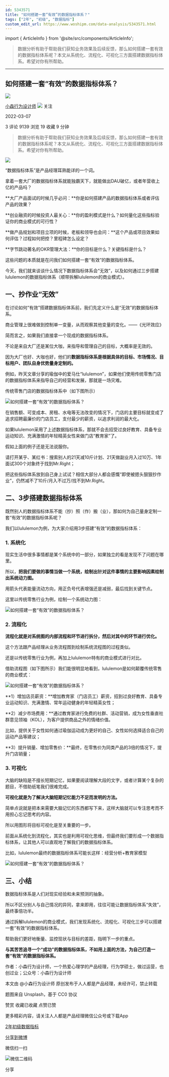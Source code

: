 ```yaml
---
id: 5343571
title: "如何搭建一套“有效”的数据指标体系？"
tags: ["2年", "初级", "数据指标"]
custom_edit_url: https://www.woshipm.com/data-analysis/5343571.html
---
```

import { ArticleInfo } from '@site/src/components/ArticleInfo';

<ArticleInfo
    author="小森行为设计师"
    authorLink="https://www.woshipm.com/u/646784"
    published="2022-03-07"
    views={9139}
    comments={3}
    collects={19}
/>

> 数据分析有助于帮助我们获知业务效果及后续反馈，那么如何搭建一套有效的数据指标体系呢？本文从系统化、流程化、可视化三方面搭建数据指标体系。希望对你有所帮助。

---

## 如何搭建一套“有效”的数据指标体系？

[![](https://image.woshipm.com/wp-files/2021/07/yb13zKfkgMGCBNUyEU9P.jpg!/both/72x72)](https://www.woshipm.com/u/646784)

[小森行为设计师](https://www.woshipm.com/u/646784) ![](https://static.woshipm.com/tag/1101_1@2x.png) 关注

2022-03-07

3 评论 9139 浏览 19 收藏 9 分钟

> 数据分析有助于帮助我们获知业务效果及后续反馈，那么如何搭建一套有效的数据指标体系呢？本文从系统化、流程化、可视化三方面搭建数据指标体系。希望对你有所帮助。

![](https://image.yunyingpai.com/wp/2022/03/xEZiWTudbB029LYy3lNT.png)

“数据指标体系”是产品经理耳熟能详的一个词。

拿着一套大厂的数据指标体系就能独霸天下，就能做出DAU破亿，或者年营收上亿的产品吗？

**大厂产品面试的时候几乎必问：**你是如何搭建产品的数据指标体系或者评估产品的效果？

**创业融资的时候投资人最关心：**你的盈利模式是什么？如何量化这些指标验证你的商业模式的可行性？

**做产品规划和项目立项的时候，老板和领导也会问：**这个产品或项目效果如何评估？过程如何把控？里程碑怎么设定？

**字节跳动著名的OKR管理大法：**你的目标是什么？关键指标是什么？

这些问题的本质就是在问我们如何搭建一套“有效”的数据指标体系。

今天，我们就来谈谈什么情况下数据指标体系会“无效”，以及如何通过三步搭建lululemon的数据指标体系（顺带拆解lululemon的商业模式）。

## 一、抄作业“无效”

在讨论如何“有效”搭建数据指标体系前，我们先定义什么是“无效”的数据指标体系。

商业管理上很难做到控制单一变量，从而观察其他变量的变化。——《光环效应》

简而言之，如果我们直接拿一个现成的数据指标体系。

不论是来自大厂还是某位大咖，来指导和管理自己的目标，大概率是无效的。

因为大厂也好、大咖也好，他们的**数据指标体系是根据具体的目标、市场情况、目标用户、团队自身优势量身定制的。**

例如，昨天文章分享的瑜伽中的爱马仕“lululemon”，如果他们使用传统零售门店的数据指标体系来指导自己的经营和发展，那就是一场灾难。

传统零售门店的数据指标体系中（如下图所示）

![如何搭建一套“有效”的数据指标体系？](https://image.yunyingpai.com/wp/2022/03/pRhVCcU0hFtxaMHRqvRU.png)

在销售额、可变成本、房租、水电等无法改变的情况下，门店的主要目标就变成了追求招聘最廉价的门店员工，支付最少的薪资，以追求利润的最大化。

如果lululemon采用了上述数据指标体系，那就不会去招受过良好教育、具备专业运动知识、充满激情的年轻精英女性来做门店“教育家”了。

假如上面的例子还是无法说服你。

请打开某乎、某红书：搜索别人的21天减10斤计划、21天做副业月入过10万、1年面试300个对象终于找到Mr.Right；

把这些指标体系放到自己身上试试？相信大部分人都会感慨“即使被摁头狠狠抄作业”，仍然减不了10斤/月入不过万/找不到Mr.Right。

## 二、3步搭建数据指标体系

既然别人的数据指标体系不能（抄）照（作）搬（业），那如何为自己量身定制一套“有效”的数据指标体系呢？

我们以lululemon为例，为大家介绍用3步搭建“有效”的数据指标体系：

### 1\. 系统化

现实生活中很多事情都是某个系统中的一部分，如果独立的看是发现不了问题在哪里。

所以，**把我们要做的事情当做一个系统，绘制出针对这件事情的主要影响因素绘制出系统动力图。**

用箭头代表能量流动方向，用正负号代表增强还是减弱，最后找到关键节点。

这里以传统零售行业为例，绘制一个系统动力图：

![如何搭建一套“有效”的数据指标体系？](https://image.yunyingpai.com/wp/2022/03/3EdlKDxZgWzN96lq8gNP.png)

### 2\. 流程化

**流程化就是对系统图的内部流程和环节进行拆分，然后对其中的环节进行优化。**

这个方法跟产品经理从业务流程图到绘制系统流程图的过程类似。

还是以传统零售行业为例，再加上lululemon特有的商业模式进行对比。

借助流程图（如下图所示）我们能很明显地看到，lululemon是如何颠覆传统零售的商业模式：

![如何搭建一套“有效”的数据指标体系？](https://image.yunyingpai.com/wp/2022/03/HBDQ5ahqJDwelOk61Nff.png)

**1）增加店员薪资：**增加教育家（门店员工）薪资，招到过良好教育、具备专业运动知识、充满激情、常年运动健身的年轻精英女性；

**2）减少市场费用：**通过教育家进行免费的社群、活动营销，成为女性垂直社群意见领袖（KOL），为客户提供商品之外的情绪价值。

比如，提供关于女性如何通过瑜伽运动成为更好的自己、女性如何选择适合自己的运动产品等建议；

**3）提升销量、增加零售价：**最终，在零售价为同类产品的3倍的情况下，提升门店销量；

### 3\. 可视化

大脑的缺陷是不擅长短期记忆，如果要阅读理解大段的文字，或者计算某个复杂的题目，不借助纸笔我们很难完成。

**可视化就是为了解决大脑短期记忆能力不足而发明的方法。**

简单点说就是把本来需要大脑记忆的东西都写下来，这样大脑就可以专注思考而不用担心忘记思考的内容。

所以用图形将目标可视化是至关重要的一步。

前面从系统化到流程化，其实也是利用可视化思维，但最终我们要形成一个数据指标体系，让其他人可以直观地了解我们的数据指标体系。

比如，lululemon最终的数据指标体系可能长这样：经营分析+教育家模型

![如何搭建一套“有效”的数据指标体系？](https://image.yunyingpai.com/wp/2022/03/9SGVRbkDmk4AzvsCXVAr.png)

## 三、小结

数据指标体系是人们对现实经验和未来预测的抽象。

所以不区分别人与自己情况的异同，拿来即用，往往可能让数据指标体系“失效”，最终事倍功半。

通过拆解lululemon的商业模式，我们发现系统化、流程化、可视化三步可以搭建一套“有效”的数据指标体系。

帮助我们更好地衡量、监控现状与目标的差距，指明下一步的重点。

**与其苦苦追寻一个“成功”的数据指标体系，不如用上面的方法，为自己打造一套“有效”的数据指标体系。**

作者：小森行为设计师，一个热爱心理学的产品经理，行为学硕士，做过运营，也创过业；公众号：小森行为设计师

本文由 @小森行为设计师 原创发布于人人都是产品经理，未经许可，禁止转载

题图来自 Unsplash，基于 CC0 协议

赞赏 收藏已收藏 点赞已赞

更多精彩内容，请关注人人都是产品经理微信公众号或下载App

[2年](https://www.woshipm.com/tag/2%e5%b9%b4)[初级](https://www.woshipm.com/tag/%e5%88%9d%e7%ba%a7)[数据指标](https://www.woshipm.com/tag/%e6%95%b0%e6%8d%ae%e6%8c%87%e6%a0%87)

[分享到微博](https://service.weibo.com/share/share.php?appkey=2775287854&title=如何搭建一套“有效”的数据指标体系？&url=https://www.woshipm.com/data-analysis/5343571.html&pic=https://image.yunyingpai.com/wp/2022/03/xEZiWTudbB029LYy3lNT.png)

微信扫一扫

![微信二维码](https://api.pwmqr.com/qrcode/create/?url=https://www.woshipm.com/data-analysis/5343571.html)

分享